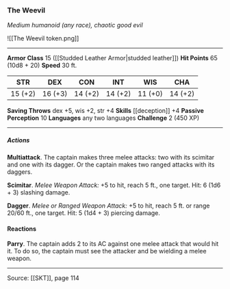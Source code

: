 ### The Weevil
_Medium humanoid (any race), chaotic good evil_

![[The Weevil token.png]]


---

**Armor Class** 15 ([[Studded Leather Armor|studded leather]])
**Hit Points** 65 (10d8 + 20)
**Speed** 30 ft.

| STR     | DEX     | CON     | INT     | WIS     | CHA     |
|---------|---------|---------|---------|---------|---------|
| 15 (+2) | 16 (+3) | 14 (+2) | 14 (+2) | 11 (+0) | 14 (+2) |

**Saving Throws** dex +5, wis +2, str +4
**Skills** [[deception]] +4
**Passive Perception** 10
**Languages** any two languages
**Challenge** 2 (450 XP)

---

##### Actions
**Multiattack**. The captain makes three melee attacks: two with its scimitar and one with its dagger. Or the captain makes two ranged attacks with its daggers.

**Scimitar**. _Melee Weapon Attack:_ +5 to hit, reach 5 ft., one target. Hit: 6 (1d6 + 3) slashing damage.

**Dagger**. _Melee or Ranged Weapon Attack:_ +5 to hit, reach 5 ft. or range 20/60 ft., one target. Hit: 5 (1d4 + 3) piercing damage.

#### Reactions
**Parry**. The captain adds 2 to its AC against one melee attack that would hit it. To do so, the captain must see the attacker and be wielding a melee weapon.


---

Source: [[SKT]], page 114
